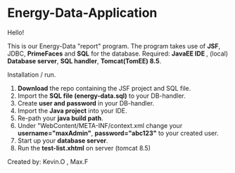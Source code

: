 # Energy-Data-Application
Hello!

This is our Energy-Data "report" program. The program takes use of <b>JSF</b>, </b>JDBC</b>, <b>PrimeFaces</b> and <b>SQL</b> for the database.
Required: <b>JavaEE IDE </b>, (local) <b>Database server</b>, <b>SQL handler</b>, <b>Tomcat(TomEE) 8.5</b>.

Installation / run.

1. <b>Download</b> the repo containing the JSF project and SQL file.
2. Import the <b>SQL file (energy-data.sql)</b> to your DB-handler.
3. Create <b>user and password</b> in your DB-handler.
4. Import the <b>Java project</b> into your IDE.
5. Re-path your <b>java build path</b>.
6. Under "WebContent/META-INF/context.xml change your <b>username="maxAdmin"</b>, <b>password="abc123"</b> to your created user.
7. Start up your <b>database server</b>.
8. Run the <b>test-list.xhtml</b> on server (tomcat 8.5)



Created by: Kevin.O , Max.F
